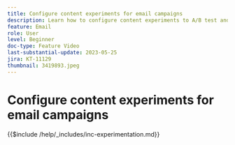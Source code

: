 ```yaml
---
title: Configure content experiments for email campaigns
description: Learn how to configure content experiments to A/B test and explore email content best drives your business objectives.
feature: Email
role: User
level: Beginner
doc-type: Feature Video
last-substantial-update: 2023-05-25
jira: KT-11129
thumbnail: 3419893.jpeg
---
```


# Configure content experiments for email campaigns

{{$include /help/_includes/inc-experimentation.md}}
